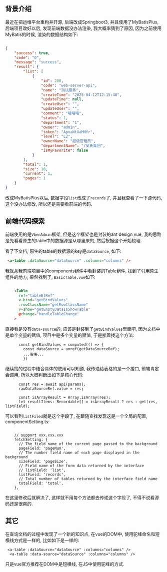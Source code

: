 ## 背景介绍

最近在把运维平台重构并开源, 后端改成Springboot3, 并且使用了MyBatisPlus, 后端项目改好以后, 发现前端数据没办法渲染, 我大概率猜到了原因, 因为之前使用MyBatis的时候, 渲染的数据结构如下:



```json

{
    "success": true,
    "code": "0",
    "message": "success",
    "result": {
        "list": [
            {
                "id": 280,
                "code": "web-server-api",
                "name": "测试服务",
                "createTime": "2025-04-12T12:15:40",
                "updateTime": null,
                "createUser": "",
                "updateUser": "",
                "comment": "嘻嘻嘻",
                "status": 1,
                "department": "1",
                "owner": "admin",
                "token": "ApvaNtXaMHYr",
                "level": "L2",
                "ownerName": "超级管理员",
                "departmentName": "/吴氏集团",
                "isMyFavorite": false
            }
        ],
        "total": 1,
        "size": 10,
        "current": 1,
        "pages": 1
    }
}
```



改成MyBatisPlus以后, 数据字段`list`改成了`records`了, 并且我查看了一下源代码, 这个没办法修改, 所以还是需要看前端的代码.



## 前端代码探索



前端使用的是`VbenAdmin`框架,  但是这个框架也是封装的ant design vue, 我的思路是先看看原生的table中的数据源是从哪里来的, 然后根据这个开始梳理.



看了下文档, 原生的table的数据源的key是`dataSource`, 如下:

```html
 <a-table :dataSource="dataSource" :columns="columns" />
```

我就从我前端项目中的components组件中看封装的Table组件, 找到了引用原生组件的地方, 果然找到了, `BasicTable.vue`如下:



```html

    <Table
      ref="tableElRef"
      v-bind="getBindValues"
      :rowClassName="getRowClassName"
      v-show="getEmptyDataIsShowTable"
      @change="handleTableChange"
    >
```



直接看是没有`data-source`的, 应该是封装到了`getBindValues`里面吧, 因为文档中是单个变量的赋值, 项目中是多个变量的赋值, 于是接着找这个方法:

```
      const getBindValues = computed(() => {
        const dataSource = unref(getDataSourceRef);
        ...省略...
        })
```

继续找的过程中结合具体的使用可以知道, 我传递给表格的是一个接口, 前端肯定会调用, 所以大概判断出如下是核心代码:

```
      const res = await api(params);
      rawDataSourceRef.value = res;

      const isArrayResult = Array.isArray(res);
      let resultItems: Recordable[] = isArrayResult ? res : get(res, listField);

```

可以看到`listFiled`就是这个字段了, 在跟随查找发现这是一个全局的配置,  componentSetting.ts:

```

    // support xxx.xxx.xxx
    fetchSetting: {
      // The field name of the current page passed to the background
      pageField: 'pageNum',
      // The number field name of each page displayed in the background
      sizeField: 'pageSize',
      // Field name of the form data returned by the interface
      // listField: 'list',
      listField: 'records',
      // Total number of tables returned by the interface field name
      totalField: 'total',
    },
```

在这里修改后就解决了, 这样就不用每个方法都去传递这个字段了, 不得不说看源码还是很爽的.

## 其它

在查询文档的过程中发现了一个新的知识点, 在vue的DOM中, 使用驼峰命名和短横线方式是一样的, 比如如下是一样的:

```
 <a-table :dataSource="dataSource" :columns="columns" />
  <a-table :data-source="dataSource" :columns="columns" />
```

只是vue官方推荐在DOM中是短横线, 在JS中使用驼峰的方式.

